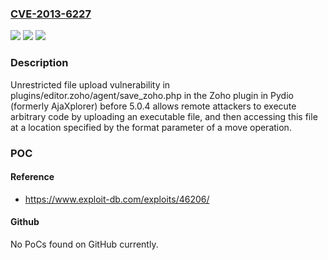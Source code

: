 ### [CVE-2013-6227](https://cve.mitre.org/cgi-bin/cvename.cgi?name=CVE-2013-6227)
![](https://img.shields.io/static/v1?label=Product&message=n%2Fa&color=blue)
![](https://img.shields.io/static/v1?label=Version&message=n%2Fa&color=blue)
![](https://img.shields.io/static/v1?label=Vulnerability&message=n%2Fa&color=brighgreen)

### Description

Unrestricted file upload vulnerability in plugins/editor.zoho/agent/save_zoho.php in the Zoho plugin in Pydio (formerly AjaXplorer) before 5.0.4 allows remote attackers to execute arbitrary code by uploading an executable file, and then accessing this file at a location specified by the format parameter of a move operation.

### POC

#### Reference
- https://www.exploit-db.com/exploits/46206/

#### Github
No PoCs found on GitHub currently.

